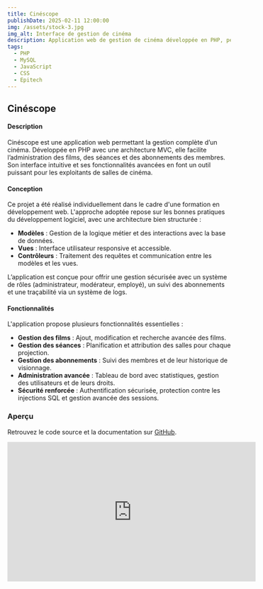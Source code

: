 ```yaml
---
title: Cinéscope
publishDate: 2025-02-11 12:00:00
img: /assets/stock-3.jpg
img_alt: Interface de gestion de cinéma
description: Application web de gestion de cinéma développée en PHP, permettant la gestion des films, des séances et des abonnements.
tags:
  - PHP
  - MySQL
  - JavaScript
  - CSS
  - Epitech
---
```


## Cinéscope

#### Description

Cinéscope est une application web permettant la gestion complète d’un cinéma. Développée en PHP avec une architecture MVC, elle facilite l’administration des films, des séances et des abonnements des membres. Son interface intuitive et ses fonctionnalités avancées en font un outil puissant pour les exploitants de salles de cinéma.

#### Conception

Ce projet a été réalisé individuellement dans le cadre d'une formation en développement web. L'approche adoptée repose sur les bonnes pratiques du développement logiciel, avec une architecture bien structurée :  

- **Modèles** : Gestion de la logique métier et des interactions avec la base de données.  
- **Vues** : Interface utilisateur responsive et accessible.  
- **Contrôleurs** : Traitement des requêtes et communication entre les modèles et les vues.  

L’application est conçue pour offrir une gestion sécurisée avec un système de rôles (administrateur, modérateur, employé), un suivi des abonnements et une traçabilité via un système de logs.

#### Fonctionnalités

L'application propose plusieurs fonctionnalités essentielles :

- **Gestion des films** : Ajout, modification et recherche avancée des films.  
- **Gestion des séances** : Planification et attribution des salles pour chaque projection.  
- **Gestion des abonnements** : Suivi des membres et de leur historique de visionnage.  
- **Administration avancée** : Tableau de bord avec statistiques, gestion des utilisateurs et de leurs droits.  
- **Sécurité renforcée** : Authentification sécurisée, protection contre les injections SQL et gestion avancée des sessions.  

### Aperçu

Retrouvez le code source et la documentation sur [GitHub](https://github.com/GusEpitech/cinescope).  

<iframe width="560" height="315" src="https://www.youtube.com/embed/BYV9w3tznF0" frameborder="0" allowfullscreen></iframe>
